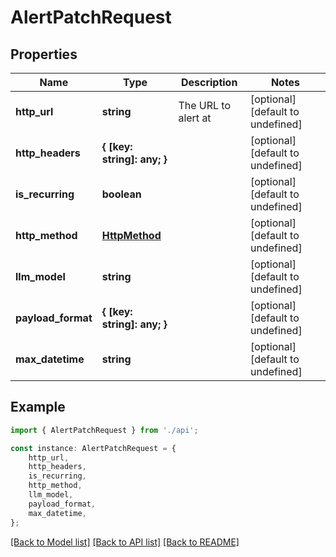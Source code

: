 # AlertPatchRequest


## Properties

Name | Type | Description | Notes
------------ | ------------- | ------------- | -------------
**http_url** | **string** | The URL to alert at | [optional] [default to undefined]
**http_headers** | **{ [key: string]: any; }** |  | [optional] [default to undefined]
**is_recurring** | **boolean** |  | [optional] [default to undefined]
**http_method** | [**HttpMethod**](HttpMethod.md) |  | [optional] [default to undefined]
**llm_model** | **string** |  | [optional] [default to undefined]
**payload_format** | **{ [key: string]: any; }** |  | [optional] [default to undefined]
**max_datetime** | **string** |  | [optional] [default to undefined]

## Example

```typescript
import { AlertPatchRequest } from './api';

const instance: AlertPatchRequest = {
    http_url,
    http_headers,
    is_recurring,
    http_method,
    llm_model,
    payload_format,
    max_datetime,
};
```

[[Back to Model list]](../README.md#documentation-for-models) [[Back to API list]](../README.md#documentation-for-api-endpoints) [[Back to README]](../README.md)
